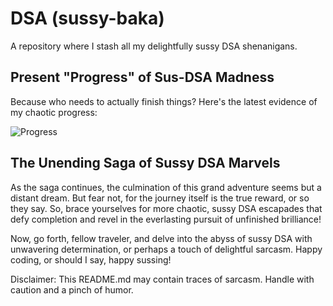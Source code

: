 # DSA (sussy-baka) 

A repository where I stash all my delightfully sussy DSA shenanigans.

## Present "Progress" of Sus-DSA Madness
Because who needs to actually finish things? Here's the latest evidence of my chaotic progress:

![Progress](https://img.shields.io/badge/Patterns-18%2F22-green)


## The Unending Saga of Sussy DSA Marvels
As the saga continues, the culmination of this grand adventure seems but a distant dream. But fear not, for the journey itself is the true reward, or so they say. So, brace yourselves for more chaotic, sussy DSA escapades that defy completion and revel in the everlasting pursuit of unfinished brilliance!

Now, go forth, fellow traveler, and delve into the abyss of sussy DSA with unwavering determination, or perhaps a touch of delightful sarcasm. Happy coding, or should I say, happy sussing!

Disclaimer: This README.md may contain traces of sarcasm. Handle with caution and a pinch of humor.
